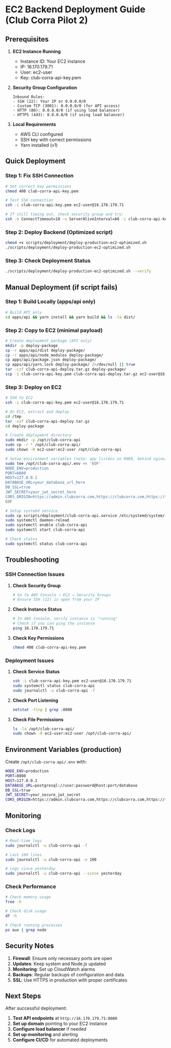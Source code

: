 # EC2 Backend Deployment Guide (Club Corra Pilot 2)

## Prerequisites

1. **EC2 Instance Running**
   - Instance ID: Your EC2 instance
   - IP: 16.170.179.71
   - User: ec2-user
   - Key: club-corra-api-key.pem

2. **Security Group Configuration**
   ```
   Inbound Rules:
   - SSH (22): Your IP or 0.0.0.0/0
   - Custom TCP (3001): 0.0.0.0/0 (for API access)
   - HTTP (80): 0.0.0.0/0 (if using load balancer)
   - HTTPS (443): 0.0.0.0/0 (if using load balancer)
   ```

3. **Local Requirements**
   - AWS CLI configured
   - SSH key with correct permissions
   - Yarn installed (v1)

## Quick Deployment

### Step 1: Fix SSH Connection

```bash
# Set correct key permissions
chmod 400 club-corra-api-key.pem

# Test SSH connection
ssh -i club-corra-api-key.pem ec2-user@16.170.179.71

# If still timing out, check security group and try:
ssh -o ConnectTimeout=10 -o ServerAliveInterval=60 -i club-corra-api-key.pem ec2-user@16.170.179.71
```

### Step 2: Deploy Backend (Optimized script)

```bash
chmod +x scripts/deployment/deploy-production-ec2-optimized.sh
./scripts/deployment/deploy-production-ec2-optimized.sh
```

### Step 3: Check Deployment Status

```bash
./scripts/deployment/deploy-production-ec2-optimized.sh --verify
```

## Manual Deployment (if script fails)

### Step 1: Build Locally (apps/api only)

```bash
# Build API only
cd apps/api && yarn install && yarn build && ls -la dist/
```

### Step 2: Copy to EC2 (minimal payload)

```bash
# Create deployment package (API only)
mkdir -p deploy-package
cp -r apps/api/dist deploy-package/
cp -r apps/api/node_modules deploy-package/
cp apps/api/package.json deploy-package/
cp apps/api/yarn.lock deploy-package/ 2>/dev/null || true
tar -czf club-corra-api-deploy.tar.gz deploy-package/
scp -i club-corra-api-key.pem club-corra-api-deploy.tar.gz ec2-user@16.170.179.71:/tmp/
```

### Step 3: Deploy on EC2

```bash
# SSH to EC2
ssh -i club-corra-api-key.pem ec2-user@16.170.179.71

# On EC2, extract and deploy
cd /tmp
tar -xzf club-corra-api-deploy.tar.gz
cd deploy-package

# Create deployment directory
sudo mkdir -p /opt/club-corra-api
sudo cp -r * /opt/club-corra-api/
sudo chown -R ec2-user:ec2-user /opt/club-corra-api

# Setup environment variables (note: app listens on 8080, behind nginx)
sudo tee /opt/club-corra-api/.env << 'EOF'
NODE_ENV=production
PORT=8080
HOST=127.0.0.1
DATABASE_URL=your_database_url_here
DB_SSL=true
JWT_SECRET=your_jwt_secret_here
CORS_ORIGIN=https://admin.clubcorra.com,https://clubcorra.com,https://*.clubcorra.com,https://*.vercel.app
EOF

# Setup systemd service
sudo cp scripts/deployment/club-corra-api.service /etc/systemd/system/
sudo systemctl daemon-reload
sudo systemctl enable club-corra-api
sudo systemctl start club-corra-api

# Check status
sudo systemctl status club-corra-api
```

## Troubleshooting

### SSH Connection Issues

1. **Check Security Group**
   ```bash
   # Go to AWS Console → EC2 → Security Groups
   # Ensure SSH (22) is open from your IP
   ```

2. **Check Instance Status**
   ```bash
   # In AWS Console, verify instance is "running"
   # Check if you can ping the instance
   ping 16.170.179.71
   ```

3. **Check Key Permissions**
   ```bash
   chmod 400 club-corra-api-key.pem
   ```

### Deployment Issues

1. **Check Service Status**
   ```bash
   ssh -i club-corra-api-key.pem ec2-user@16.170.179.71
   sudo systemctl status club-corra-api
   sudo journalctl -u club-corra-api -f
   ```

2. **Check Port Listening**
   ```bash
   netstat -tlnp | grep :8080
   ```

3. **Check File Permissions**
   ```bash
   ls -la /opt/club-corra-api/
   sudo chown -R ec2-user:ec2-user /opt/club-corra-api/
   ```

## Environment Variables (production)

Create `/opt/club-corra-api/.env` with:

```bash
NODE_ENV=production
PORT=8080
HOST=127.0.0.1
DATABASE_URL=postgresql://user:password@host:port/database
DB_SSL=true
JWT_SECRET=your_secure_jwt_secret
CORS_ORIGIN=https://admin.clubcorra.com,https://clubcorra.com,https://*.clubcorra.com,https://*.vercel.app
```

## Monitoring

### Check Logs
```bash
# Real-time logs
sudo journalctl -u club-corra-api -f

# Last 100 lines
sudo journalctl -u club-corra-api -n 100

# Logs since yesterday
sudo journalctl -u club-corra-api --since yesterday
```

### Check Performance
```bash
# Check memory usage
free -h

# Check disk usage
df -h

# Check running processes
ps aux | grep node
```

## Security Notes

1. **Firewall**: Ensure only necessary ports are open
2. **Updates**: Keep system and Node.js updated
3. **Monitoring**: Set up CloudWatch alarms
4. **Backups**: Regular backups of configuration and data
5. **SSL**: Use HTTPS in production with proper certificates

## Next Steps

After successful deployment:

1. **Test API endpoints** at `http://16.170.179.71:8080`
2. **Set up domain** pointing to your EC2 instance
3. **Configure load balancer** if needed
4. **Set up monitoring** and alerting
5. **Configure CI/CD** for automated deployments
